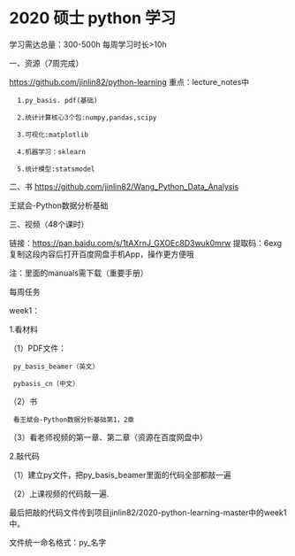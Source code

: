 # 2020 硕士 python 学习

学习需达总量：300-500h  每周学习时长>10h

一、资源（7周完成）

https://github.com/jinlin82/python-learning
重点：lecture_notes中

      1.py_basis. pdf(基础)
      
      2.统计计算核心3个包:numpy,pandas,scipy
      
      3.可视化:matplotlib
      
      4.机器学习：sklearn
      
      5.统计模型:statsmodel
      
二、书 
https://github.com/jinlin82/Wang_Python_Data_Analysis

王斌会-Python数据分析基础

三、视频（48个课时）

链接：https://pan.baidu.com/s/1tAXrnJ_GXOEc8D3wuk0mrw 
提取码：6exg 
复制这段内容后打开百度网盘手机App，操作更方便哦

注：里面的manuals需下载（重要手册）

每周任务

week1：

1.看材料

（1）PDF文件：

     py_basis_beamer（英文）
     
     pybasis_cn（中文）
     
（2）书

     看王斌会-Python数据分析基础第1，2章
     
（3）看老师视频的第一章、第二章（资源在百度网盘中）

2.敲代码

（1）建立py文件，把py_basis_beamer里面的代码全部都敲一遍

（2）上课视频的代码敲一遍.

最后把敲的代码文件传到项目jinlin82/2020-python-learning-master中的week1中。

文件统一命名格式：py_名字
